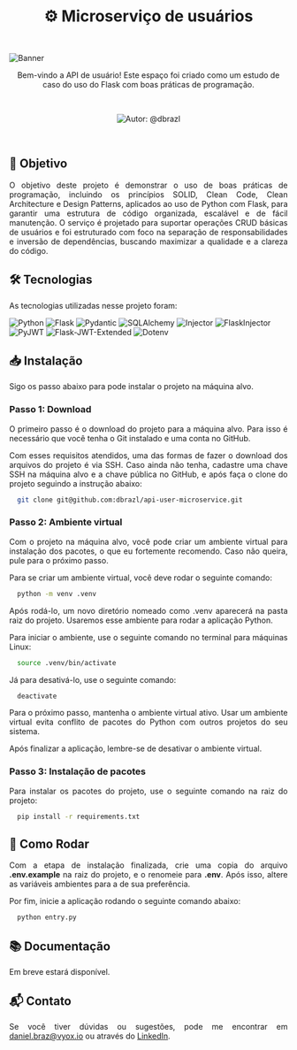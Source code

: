 <h1 align="center">⚙️ Microserviço de usuários</h1>
<br>

![Banner](https://github-dbrazl.s3.us-east-1.amazonaws.com/api-user-microservice/banner.svg?v=1.0.0)

<p align="center">
  Bem-vindo a API de usuário! Este espaço foi criado como um estudo de caso do uso do Flask com boas práticas de programação.
</p>

<br>
<p align="center">
  <img src="https://img.shields.io/badge/autor-@dbrazl-FB8C00?style=flat" alt="Autor: @dbrazl">
</p>
<br>

## 🎯 Objetivo

<p align="justify">
  O objetivo deste projeto é demonstrar o uso de boas práticas de programação, incluindo os princípios SOLID, Clean Code, Clean Architecture e Design Patterns, aplicados ao uso de Python com Flask, para garantir uma estrutura de código organizada, escalável e de fácil manutenção. O serviço é projetado para suportar operações CRUD básicas de usuários e foi estruturado com foco na separação de responsabilidades e inversão de dependências, buscando maximizar a qualidade e a clareza do código.
</p>

## 🛠 Tecnologias

<p align="justify">
  As tecnologias utilizadas nesse projeto foram:
</p>

![Python](https://img.shields.io/badge/Python-333333?style=flat&logo=python&logoColor=green)
![Flask](https://img.shields.io/badge/Flask-333333?style=flat&logo=flask)
![Pydantic](https://img.shields.io/badge/Pydantic-333333?style=flat&logo=pydantic)
![SQLAlchemy](https://img.shields.io/badge/SQLAlchemy-333333?style=flat&logo=sqlalchemy&logoColor=red)
![Injector](https://img.shields.io/badge/Injector-333333?style=flat&logo=python&logoColor=lightgreen)
![FlaskInjector](https://img.shields.io/badge/FlaskInjector-333333?style=flat&logo=python&logoColor=lightgreen)
![PyJWT](https://img.shields.io/badge/PyJWT-333333?style=flat&logo=python&logoColor=lightgreen)
![Flask-JWT-Extended](https://img.shields.io/badge/Flask%2d-JWT%2d-Extended-333333?style=flat&logo=python&logoColor=lightgreen)
![Dotenv](https://img.shields.io/badge/Dotenv-333333?style=flat&logo=python&logoColor=lightgreen)

## 📥 Instalação

Sigo os passo abaixo para pode instalar o projeto na máquina alvo.

### Passo 1: Download

<p align="justify">
  O primeiro passo é o download do projeto para a máquina alvo. Para isso é necessário que você tenha o Git instalado e uma conta no GitHub.
</p>
<p align="justify">
  Com esses requisitos atendidos, uma das formas de fazer o download dos arquivos do projeto é via SSH. Caso ainda não tenha, cadastre uma chave SSH na máquina alvo e a chave pública no GitHub, e após faça o clone do projeto seguindo a instrução abaixo:
</p>

```bash
  git clone git@github.com:dbrazl/api-user-microservice.git
```

### Passo 2: Ambiente virtual

<p align="justify">
  Com o projeto na máquina alvo, você pode criar um ambiente virtual para instalação dos pacotes, o que eu fortemente recomendo. Caso não queira, pule para o próximo passo.
</p>
<p align="justify">
  Para se criar um ambiente virtual, você deve rodar o seguinte comando:
</p>

```bash
  python -m venv .venv
```

<p align="justify">
  Após rodá-lo, um novo diretório nomeado como .venv aparecerá na pasta raiz do projeto. Usaremos esse ambiente para rodar a aplicação Python.
</p>

<p align="justify">
  Para iniciar o ambiente, use o seguinte comando no terminal para máquinas Linux:
</p>

```bash
  source .venv/bin/activate
```

<p align="justify">
  Já para desativá-lo, use o seguinte comando:
</p>

```bash
  deactivate
```

<p align="justify">
  Para o próximo passo, mantenha o ambiente virtual ativo. Usar um ambiente virtual evita conflito de pacotes do Python com outros projetos do seu sistema.
</p>

<p align="justify">
  Após finalizar a aplicação, lembre-se de desativar o ambiente virtual.
</p>

### Passo 3: Instalação de pacotes

<p align="justify">
  Para instalar os pacotes do projeto, use o seguinte comando na raiz do projeto:
</p>

```bash
  pip install -r requirements.txt
```

## 🚀 Como Rodar

<p align="justify">
  Com a etapa de instalação finalizada, crie uma copia do arquivo <strong>.env.example</strong> na raiz do projeto, e o renomeie para <strong>.env</strong>. Após isso, altere as variáveis ambientes para a de sua preferência.
</p>

<p align="justify">
  Por fim, inicie a aplicação rodando o seguinte comando abaixo:
</p>

```bash
  python entry.py
```

## 📚 Documentação

Em breve estará disponível.

## 📬 Contato

<p align="justify">
  Se você tiver dúvidas ou sugestões, pode me encontrar em <a href="mailto:daniel.braz@vyox.io">daniel.braz@vyox.io</a> ou através do <a href="https://www.linkedin.com/in/dbrazl/">LinkedIn</a>.
</p>

